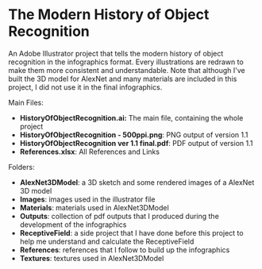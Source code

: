 # The Modern History of Object Recognition
An Adobe Illustrator project that tells the modern history of object recognition in the infographics format. Every illustrations are redrawn to make them more consistent and understandable. Note that although I've built the 3D model for AlexNet and many materials are included in this project, I did not use it in the final infographics.

Main Files:
  - **HistoryOfObjectRecognition.ai:**                The main file, containing the whole project
  - **HistoryOfObjectRecognition - 500ppi.png**:      PNG output of version 1.1
  - **HistoryOfObjectRecognition ver 1.1 final.pdf**: PDF output of version 1.1
  - **References.xlsx**:                              All References and Links
  
Folders:
  - **AlexNet3DModel**: a 3D sketch and some rendered images of a AlexNet 3D model
  - **Images**:         images used in the illustrator file
  - **Materials**:      materials used in AlexNet3DModel
  - **Outputs**:        collection of pdf outputs that I produced during the development of the infographics
  - **ReceptiveField**: a side project that I have done before this project to help me understand and calculate the ReceptiveField
  - **References**:     references that I follow to build up the infographics
  - **Textures**:       textures used in AlexNet3DModel
